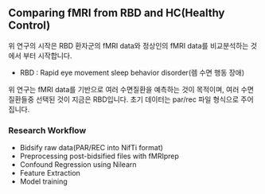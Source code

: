 ## Comparing fMRI from RBD and HC(Healthy Control)

위 연구의 시작은 RBD 환자군의 fMRI data와 정상인의 fMRI data를 비교분석하는 것에서 부터 시작합니다. 

* RBD : Rapid eye movement sleep behavior disorder(렘 수면 행동 장애)

위 연구는 fMRI data를 기반으로 여러 수면질환을 예측하는 것이 목적이며, 여러 수면질환들중 선택된 것이 지금은 RBD입니다. 초기 데이터는 par/rec 파일 형식으로 주어집니다.

### Research Workflow

* Bidsify raw data(PAR/REC into NifTi format)
* Preprocessing post-bidsified files with fMRIprep
* Confound Regression using Nilearn
* Feature Extraction
* Model training
